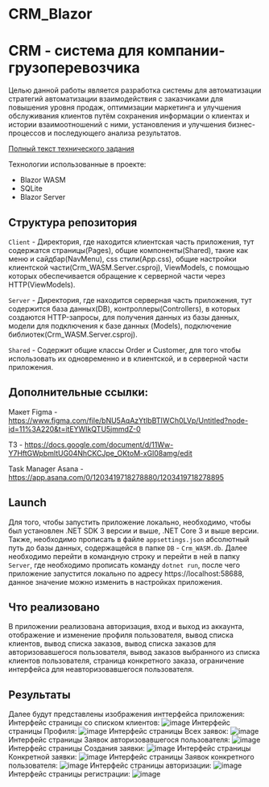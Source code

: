 # CRM_Blazor

# CRM - система для компании-грузоперевозчика

Целью данной работы является разработка системы для автоматизации стратегий автоматизации взаимодействия с заказчиками для повышения уровня продаж, оптимизации маркетинга и улучшения обслуживания клиентов путём сохранения информации о клиентах и истории взаимоотношений с ними, установления и улучшения бизнес-процессов и последующего анализа результатов.

[Полный текст технического задания](https://docs.google.com/document/d/11Ww-Y7HftGWpbmltUG04NhCKCJpe_OKtoM-xGl08amg/edit?usp=sharing) 

Технологии использованные в проекте:
 - Blazor WASM
 - SQLite
 - Blazor Server
 
 ## Структура репозитория

```Client``` - Директория, где находится клиентская часть приложения, тут содержатся страницы(Pages), общие компоненты(Shared), такие как меню и сайдбар(NavMenu), css стили(App.css), общие настройки клиентской части(Crm_WASM.Server.csproj), ViewModels, с помощью которых обеспечивается обращение к серверной части через HTTP(ViewModels).

```Server``` - Директория, где находится серверная часть приложения, тут содержится база данных(DB), контроллеры(Controllers), в которых создаются HTTP-запросы, для получения данных из базы данных, модели для подключения к базе данных (Models), подключение библиотек(Crm_WASM.Server.csproj).

```Shared``` - Содержит общие классы Order и Customer, для того чтобы использовать их одновременно и в клиентской, и в серверной части приложения.

## Дополнительные ссылки:
Макет Figma - https://www.figma.com/file/bNU5AqAzYtIbBTIWCh0LVp/Untitled?node-id=11%3A220&t=itEYWIkQTU5jmmdZ-0

ТЗ - https://docs.google.com/document/d/11Ww-Y7HftGWpbmltUG04NhCKCJpe_OKtoM-xGl08amg/edit

Task Manager Asana - https://app.asana.com/0/1203419718278880/1203419718278895 

## Launch
Для того, чтобы запустить приложение локально, необходимо, чтобы был установлен .NET SDK 3 версии и выше, .NET Core 3 и выше версии. Также, необходимо прописать в файле ```appsettings.json``` абсолютный путь до базы данных, содержащейся в папке ```DB``` - ```Crm_WASM.db```.
Далее необходимо перейти в командную строку и перейти в ней в папку ```Server```, где необходимо прописать команду ```dotnet run```, после чего приложение запустится локально по адресу https://localhost:58688, данное значение можно изменить в настройках приложения.

## Что реализовано
В приложении реализована авторизация, вход и выход из аккаунта, отображение и изменение профиля пользователя, вывод списка клиентов, вывод списка заказов, вывод списка заказов для авторизовавшегося пользователя, вывод заказов выбранного из списка клиентов пользователя, страница конкретного заказа, ограничение интерфейса для неавторизовавшегося пользователя.

## Результаты
Далее будут представлены изображения инттерфейса приложения:
Интерфейс страницы со списком клиентов:
![image](https://user-images.githubusercontent.com/92932521/209726327-7b142b72-3668-4e6c-882f-6e8c6b3782de.png)
Интерфейс страницы Профиля:
![image](https://user-images.githubusercontent.com/92932521/209726443-5245c004-ea6c-47ef-a93e-52f2440dbda3.png)
Интерфейс страницы Всех заявок:
![image](https://user-images.githubusercontent.com/92932521/209726499-0059a0b2-0638-4a5c-80b6-8064646c5ddf.png)
Интерфейс страницы Заявок авторизовавшегося пользователя:
![image](https://user-images.githubusercontent.com/92932521/209726514-421ecd97-06dd-44b9-8c3a-36d0f9827c1e.png)
Интерфейс страницы Создания заявки:
![image](https://user-images.githubusercontent.com/92932521/209726602-6ea38f1d-79a2-4902-92bf-b82e47b210d4.png)
Интерфейс страницы Конкретной заявки:
![image](https://user-images.githubusercontent.com/92932521/209726632-cbb01439-4fc4-46a0-b4f4-c7f71bd27f61.png)
Интерфейс страницы Заявок конкретного пользователя:
![image](https://user-images.githubusercontent.com/92932521/209726717-25c8adef-1d5e-4c0c-9f62-9cd61fe1d428.png)
Интерфейс страницы авторизации:
![image](https://user-images.githubusercontent.com/92932521/209726745-937e324a-a70a-42a3-a1ed-6ddeaa24fb44.png)
Интерфейс страницы регистрации:
![image](https://user-images.githubusercontent.com/92932521/209726764-8182e647-e993-4b74-bc74-2870234c46c0.png)





